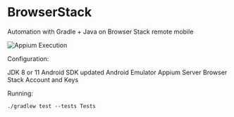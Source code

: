 # BrowserStack
Automation with Gradle + Java on Browser Stack remote mobile

![Appium Execution](https://github.com/tassioplima/BrowserStack/workflows/Gradle/badge.svg)


Configuration: 

JDK 8 or 11
Android SDK updated
Android Emulator
Appium Server
Browser Stack Account and Keys

Running:

```
./gradlew test --tests Tests
```



